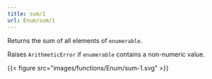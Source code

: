 ```yaml
---
title: sum/1
url: Enum/sum/1
---
```


Returns the sum of all elements of `enumerable`.

Raises `ArithmeticError` if `enumerable` contains a non-numeric value.

{{< figure src="images/functions/Enum/sum-1.svg" >}}
